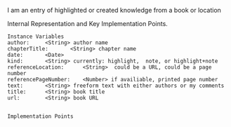 I am an entry of highlighted or created knowledge from a book or location

Internal Representation and Key Implementation Points.

    Instance Variables
	author:		<String> author name
	chapterTitle:		<String> chapter name
	date:		<Date>
	kind:		<String> currently: highlight,  note, or highlight+note
	referenceLocation:		<String>  could be a URL, could be a page number
  	referencePageNumber:	<Number> if availiable, printed page number
	text:		<String> freeform text with either authors or my comments
	title:		<String> book title
	url:		<String> book URL


    Implementation Points
